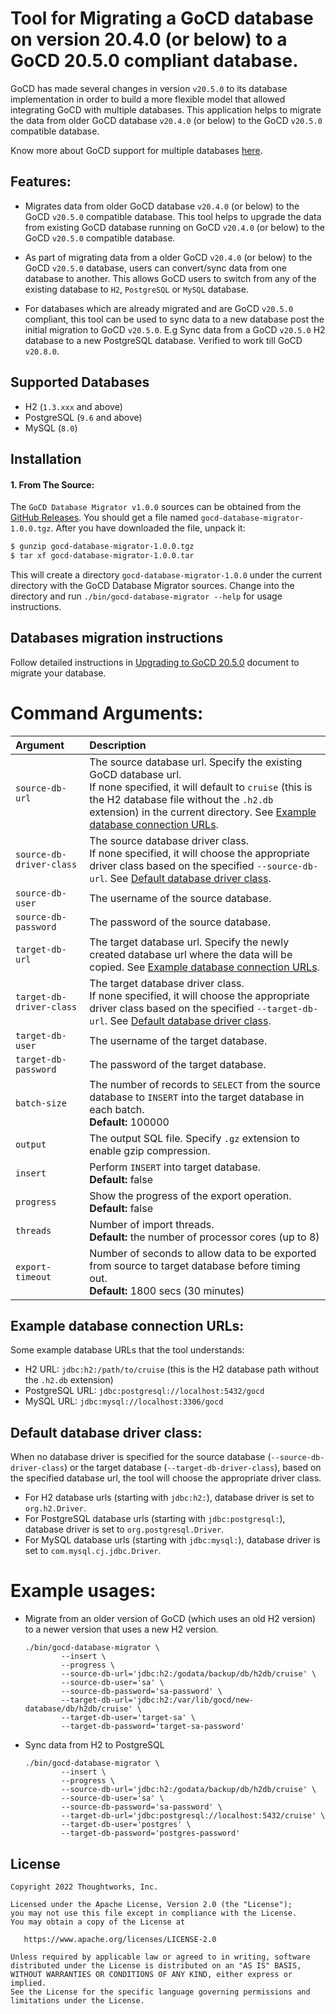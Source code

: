 # Tool for Migrating a GoCD database on version 20.4.0 (or below) to a GoCD 20.5.0 compliant database.

GoCD has made several changes in version `v20.5.0` to its database implementation in order to build a more flexible model that allowed integrating GoCD with multiple databases.
This application helps to migrate the data from older GoCD database `v20.4.0` (or below) to the GoCD `v20.5.0` compatible database.

Know more about GoCD support for multiple databases [here](https://docs.gocd.org/current/installation/configuring_database.html).


## Features:

* Migrates data from older GoCD database `v20.4.0` (or below) to the GoCD `v20.5.0` compatible database. This tool helps to upgrade the data from existing GoCD database running on GoCD `v20.4.0` (or below) to the GoCD `v20.5.0` compatible database.

* As part of migrating data from a older GoCD `v20.4.0` (or below) to the GoCD `v20.5.0` database, users can convert/sync data from one database to another. This allows GoCD users to switch from any of the existing database to `H2`, `PostgreSQL` or `MySQL` database.

* For databases which are already migrated and are GoCD `v20.5.0` compliant, this tool can be used to sync data to a new database post the initial migration to GoCD `v20.5.0`.
E.g Sync data from a GoCD `v20.5.0` H2 database to a new PostgreSQL database. Verified to work till GoCD `v20.8.0`.

## Supported Databases

* H2 (`1.3.xxx` and above)
* PostgreSQL (`9.6` and above)
* MySQL (`8.0`)

## Installation

#### 1. From The Source:

The `GoCD Database Migrator v1.0.0` sources can be obtained from the [GitHub Releases](https://github.com/gocd/gocd-database-migrator/releases). You should get a file named `gocd-database-migrator-1.0.0.tgz`.
After you have downloaded the file, unpack it:

```bash
$ gunzip gocd-database-migrator-1.0.0.tgz
$ tar xf gocd-database-migrator-1.0.0.tar
```

This will create a directory `gocd-database-migrator-1.0.0` under the current directory with the GoCD Database Migrator sources.
Change into the directory and run `./bin/gocd-database-migrator --help` for usage instructions.

## Databases migration instructions

Follow detailed instructions in [Upgrading to GoCD 20.5.0](https://docs.gocd.org/current/installation/upgrading_go/upgrade_to_gocd_20.5.0.html) document to migrate your database.


# Command Arguments:

| Argument                 | Description                                                                                                                                                                                                                                                                              |
|:-------------------------|:-----------------------------------------------------------------------------------------------------------------------------------------------------------------------------------------------------------------------------------------------------------------------------------------|
| `source-db-url`          | The source database url. Specify the existing GoCD database url. <br/> If none specified, it will default to `cruise` (this is the H2 database file without the `.h2.db` extension) in the current directory. See [Example database connection URLs](#example-database-connection-urls). |
| `source-db-driver-class` | The source database driver class. <br/> If none specified, it will choose the appropriate driver class based on the specified `--source-db-url`. See [Default database driver class](#default-database-driver-class).                                                                    |
| `source-db-user`         | The username of the source database.                                                                                                                                                                                                                                                     |
| `source-db-password`     | The password of the source database.                                                                                                                                                                                                                                                     |
| `target-db-url`          | The target database url. Specify the newly created database url where the data will be copied. See [Example database connection URLs](#example-database-connection-urls).                                                                                                                |
| `target-db-driver-class` | The target database driver class. <br/> If none specified, it will choose the appropriate driver class based on the specified `--target-db-url`. See [Default database driver class](#default-database-driver-class).                                                                    |
| `target-db-user`         | The username of the target database.                                                                                                                                                                                                                                                     |
| `target-db-password`     | The password of the target database.                                                                                                                                                                                                                                                     |
| `batch-size`             | The number of records to `SELECT` from the source database to `INSERT` into the target database in each batch. <br/> **Default:** 100000                                                                                                                                                 |
| `output`                 | The output SQL file. Specify `.gz` extension to enable gzip compression.                                                                                                                                                                                                                 |
| `insert`                 | Perform `INSERT` into target database. <br/> **Default:** false                                                                                                                                                                                                                          |
| `progress`               | Show the progress of the export operation. <br/> **Default:** false                                                                                                                                                                                                                      |
| `threads`                | Number of import threads. <br/> **Default:** the number of processor cores (up to 8)                                                                                                                                                                                                     |
| `export-timeout`         | Number of seconds to allow data to be exported from source to target database before timing out. <br/> **Default:** 1800 secs (30 minutes)                                                                                                                                               |


## Example database connection URLs:
Some example database URLs that the tool understands:

- H2 URL:         `jdbc:h2:/path/to/cruise` (this is the H2 database path without the `.h2.db` extension)
- PostgreSQL URL: `jdbc:postgresql://localhost:5432/gocd`
- MySQL URL:      `jdbc:mysql://localhost:3306/gocd`


## Default database driver class:
When no database driver is specified for the source database (`--source-db-driver-class`) or the target database (`--target-db-driver-class`), based on the specified database url, the tool will choose the appropriate driver class.

- For H2 database urls (starting with `jdbc:h2:`), database driver is set to `org.h2.Driver`.
- For PostgreSQL database urls (starting with `jdbc:postgresql:`), database driver is set to `org.postgresql.Driver`.
- For MySQL database urls (starting with `jdbc:mysql:`), database driver is set to `com.mysql.cj.jdbc.Driver`.


# Example usages:

- Migrate from an older version of GoCD (which uses an old H2 version) to a newer version that uses a new H2 version.

    ```shell
    ./bin/gocd-database-migrator \
            --insert \
            --progress \
            --source-db-url='jdbc:h2:/godata/backup/db/h2db/cruise' \
            --source-db-user='sa' \
            --source-db-password='sa-password' \
            --target-db-url='jdbc:h2:/var/lib/gocd/new-database/db/h2db/cruise' \
            --target-db-user='target-sa' \
            --target-db-password='target-sa-password'
    ```

- Sync data from H2 to PostgreSQL

    ```shell
    ./bin/gocd-database-migrator \
            --insert \
            --progress \
            --source-db-url='jdbc:h2:/godata/backup/db/h2db/cruise' \
            --source-db-user='sa' \
            --source-db-password='sa-password' \
            --target-db-url='jdbc:postgresql://localhost:5432/cruise' \
            --target-db-user='postgres' \
            --target-db-password='postgres-password'
    ```

## License

```plain
Copyright 2022 Thoughtworks, Inc.

Licensed under the Apache License, Version 2.0 (the "License");
you may not use this file except in compliance with the License.
You may obtain a copy of the License at

   https://www.apache.org/licenses/LICENSE-2.0

Unless required by applicable law or agreed to in writing, software
distributed under the License is distributed on an "AS IS" BASIS,
WITHOUT WARRANTIES OR CONDITIONS OF ANY KIND, either express or implied.
See the License for the specific language governing permissions and
limitations under the License.
```
